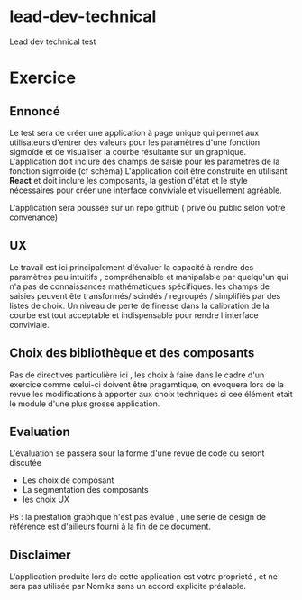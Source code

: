 # lead-dev-technical
Lead dev technical test


# Exercice 

## Ennoncé

Le test sera  de créer une application à page unique qui permet aux utilisateurs d'entrer des valeurs pour les paramètres d'une fonction sigmoïde et de visualiser la courbe résultante sur un graphique.
L'application doit inclure des champs de saisie pour les paramètres de la fonction sigmoïde (cf schéma) 
L'application doit être construite en utilisant **React** et doit inclure les composants, la gestion d'état et le style nécessaires pour créer une interface conviviale et visuellement agréable. 

L'application sera poussée sur un repo github ( privé ou public selon votre convenance)


## UX

Le travail est ici principalement d'évaluer la capacité à rendre des paramètres peu intuitifs , compréhensible et manipalable par quelqu'un qui n'a pas  de connaissances mathématiques spécifiques. les champs de saisies  peuvent ête transformés/ scindés  / regroupés / simplifiés   par des listes de choix.
Un  niveau de perte  de finesse dans la calibration  de la courbe est tout acceptable et indispensable pour rendre l'interface conviviale. 

## Choix des bibliothèque et des composants 

Pas de directives particulière ici , les choix à faire dans le cadre d'un exercice comme celui-ci doivent être pragamtique, on évoquera lors de la revue les modifications à apporter aux choix techniques si cee élément était le  module d'une plus grosse application.


## Evaluation 

L'évaluation se passera sour la forme d'une revue de code ou seront  discutée
- Les choix de composant 
- La segmentation des composants 
- les choix UX 

Ps : la prestation graphique n'est pas évalué , une serie de design de référence  est d'ailleurs fourni à la fin de ce document. 


## Disclaimer

L'application produite lors de cette application est votre propriété , et ne sera pas utilisée par Nomiks sans un accord explicite préalable.

